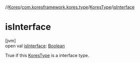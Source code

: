 //[Kores](../../../index.md)/[com.koresframework.kores.type](../index.md)/[KoresType](index.md)/[isInterface](is-interface.md)

# isInterface

[jvm]\
open val [isInterface](is-interface.md): [Boolean](https://kotlinlang.org/api/latest/jvm/stdlib/kotlin/-boolean/index.html)

True if this [KoresType](index.md) is a interface type.
